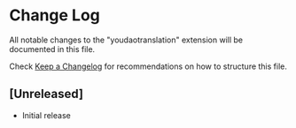 # Change Log
All notable changes to the "youdaotranslation" extension will be documented in this file.

Check [Keep a Changelog](http://keepachangelog.com/) for recommendations on how to structure this file.

## [Unreleased]
- Initial release